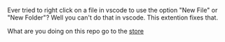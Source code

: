 Ever tried to right click on a file in vscode to use the option "New File" or "New Folder"?  Well you can't do that in vscode.  This extention fixes that.

What are you doing on this repo go to the [store](https://marketplace.visualstudio.com/items?itemName=codyschrank.rightclickfix)